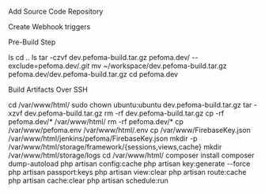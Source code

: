Add Source Code Repository

Create Webhook triggers

Pre-Build Step

ls
cd .. 
ls
tar -czvf dev.pefoma-build.tar.gz pefoma.dev/ --exclude=pefoma.dev/*.git*
mv ~/workspace/dev.pefoma-build.tar.gz pefoma.dev/dev.pefoma-build.tar.gz
cd pefoma.dev

Build Artifacts Over SSH

cd /var/www/html/
sudo chown ubuntu:ubuntu dev.pefoma-build.tar.gz
tar -xzvf dev.pefoma-build.tar.gz
rm -rf dev.pefoma-build.tar.gz
cp -rf pefoma.dev/* /var/www/html/
rm -rf pefoma.dev/*
cp /var/www/pefoma.env /var/www/html/.env
cp /var/www/FirebaseKey.json /var/www/html/jenkins/pefoma/FirebaseKey.json
mkdir -p /var/www/html/storage/framework/{sessions,views,cache}
mkdir /var/www/html/storage/logs
cd /var/www/html/
composer install
composer dump-autoload
php artisan config:cache
php artisan key:generate --force
php artisan passport:keys
php artisan view:clear
php artisan route:cache
php artisan cache:clear
php artisan schedule:run

